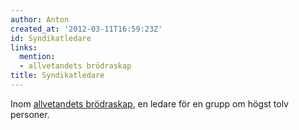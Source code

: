 ```yaml
---
author: Anton
created_at: '2012-03-11T16:59:23Z'
id: Syndikatledare
links:
  mention:
  - allvetandets brödraskap
title: Syndikatledare
---
```


Inom [allvetandets brödraskap], en ledare för en grupp om högst tolv personer.

  [allvetandets brödraskap]: allvetandets_brödraskap
